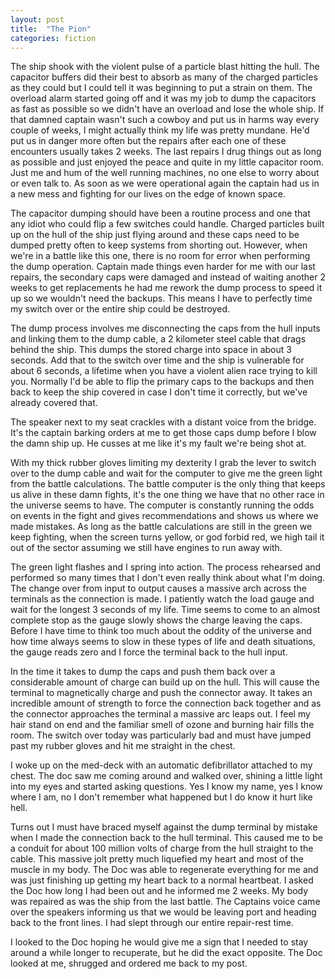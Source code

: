 ```yaml
---
layout: post
title:  "The Pion"
categories: fiction
---
```


The ship shook with the violent pulse of a particle blast hitting the hull. The capacitor buffers did their best to absorb as many of the charged particles as they could but I could tell it was beginning to put a strain on them. The overload alarm started going off and it was my job to dump the capacitors as fast as possible so we didn't have an overload and lose the whole ship. If that damned captain wasn't such a cowboy and put us in harms way every couple of weeks, I might actually think my life was pretty mundane.<!-- more --> He'd put us in danger more often but the repairs after each one of these encounters usually takes 2 weeks. The last repairs I drug things out as long as possible and just enjoyed the peace and quite in my little capacitor room. Just me and hum of the well running machines, no one else to worry about or even talk to. As soon as we were operational again the captain had us in a new mess and fighting for our lives on the edge of known space.

The capacitor dumping should have been a routine process and one that any idiot who could flip a few switches could handle. Charged particles built up on the hull of the ship just flying around and these caps need to be dumped pretty often to keep systems from shorting out. However, when we're in a battle like this one, there is no room for error when performing the dump operation. Captain made things even harder for me with our last repairs, the secondary caps were damaged and instead of waiting another 2 weeks to get replacements he had me rework the dump process to speed it up so we wouldn't need the backups. This means I have to perfectly time my switch over or the entire ship could be destroyed.

The dump process involves me disconnecting the caps from the hull inputs and linking them to the dump cable, a 2 kilometer steel cable that drags behind the ship. This dumps the stored charge into space in about 3 seconds. Add that to the switch over time and the ship is vulnerable for about 6 seconds, a lifetime when you have a violent alien race trying to kill you. Normally I'd be able to flip the primary caps to the backups and then back to keep the ship covered in case I don't time it correctly, but we've already covered that.

The speaker next to my seat crackles with a distant voice from the bridge. It's the captain barking orders at me to get those caps dump before I blow the damn ship up. He cusses at me like it's my fault we're being shot at.

With my thick rubber gloves limiting my dexterity I grab the lever to switch over to the dump cable and wait for the computer to give me the green light from the battle calculations. The battle computer is the only thing that keeps us alive in these damn fights, it's the one thing we have that no other race in the universe seems to have. The computer is constantly running the odds on events in the fight and gives recommendations and shows us where we made mistakes. As long as the battle calculations are still in the green we keep fighting, when the screen turns yellow, or god forbid red, we high tail it out of the sector assuming we still have engines to run away with.

The green light flashes and I spring into action. The process rehearsed and performed so many times that I don't even really think about what I'm doing. The change over from input to output causes a massive arch across the terminals as the connection is made. I patiently watch the load gauge and wait for the longest 3 seconds of my life. Time seems to come to an almost complete stop as the gauge slowly shows the charge leaving the caps. Before I have time to think too much about the oddity of the universe and how time always seems to slow in these types of life and death situations, the gauge reads zero and I force the terminal back to the hull input.

In the time it takes to dump the caps and push them back over a considerable amount of charge can build up on the hull. This will cause the terminal to magnetically charge and push the connector away. It takes an incredible amount of strength to force the connection back together and as the connector approaches the terminal a massive arc leaps out. I feel my hair stand on end and the familiar smell of ozone and burning hair fills the room. The switch over today was particularly bad and must have jumped past my rubber gloves and hit me straight in the chest.

I woke up on the med-deck with an automatic defibrillator attached to my chest. The doc saw me coming around and walked over, shining a little light into my eyes and started asking questions. Yes I know my name, yes I know where I am, no I don't remember what happened but I do know it hurt like hell.

Turns out I must have braced myself against the dump terminal by mistake when I made the connection back to the hull terminal. This caused me to be a conduit for about 100 million volts of charge from the hull straight to the cable. This massive jolt pretty much liquefied my heart and most of the muscle in my body. The Doc was able to regenerate everything for me and was just finishing up getting my heart back to a normal heartbeat. I asked the Doc how long I had been out and he informed me 2 weeks. My body was repaired as was the ship from the last battle. The Captains voice came over the speakers informing us that we would be leaving port and heading back to the front lines. I had slept through our entire repair-rest time.

I looked to the Doc hoping he would give me a sign that I needed to stay around a while longer to recuperate, but he did the exact opposite. The Doc looked at me, shrugged and ordered me back to my post.

